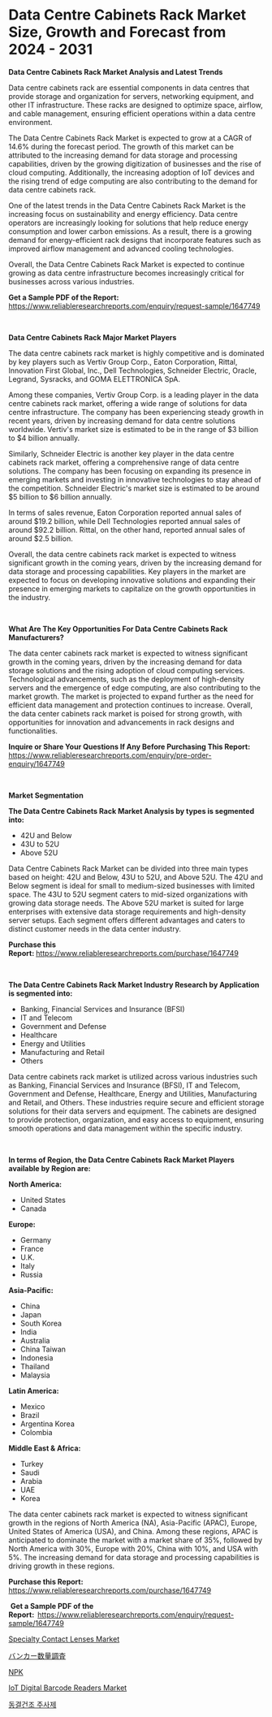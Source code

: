 <p><h1>Data Centre Cabinets Rack Market Size, Growth and Forecast from 2024 - 2031</h1></p><p><strong>Data Centre Cabinets Rack Market Analysis and Latest Trends</strong></p>
<p><p>Data centre cabinets rack are essential components in data centres that provide storage and organization for servers, networking equipment, and other IT infrastructure. These racks are designed to optimize space, airflow, and cable management, ensuring efficient operations within a data centre environment.</p><p>The Data Centre Cabinets Rack Market is expected to grow at a CAGR of 14.6% during the forecast period. The growth of this market can be attributed to the increasing demand for data storage and processing capabilities, driven by the growing digitization of businesses and the rise of cloud computing. Additionally, the increasing adoption of IoT devices and the rising trend of edge computing are also contributing to the demand for data centre cabinets rack.</p><p>One of the latest trends in the Data Centre Cabinets Rack Market is the increasing focus on sustainability and energy efficiency. Data centre operators are increasingly looking for solutions that help reduce energy consumption and lower carbon emissions. As a result, there is a growing demand for energy-efficient rack designs that incorporate features such as improved airflow management and advanced cooling technologies.</p><p>Overall, the Data Centre Cabinets Rack Market is expected to continue growing as data centre infrastructure becomes increasingly critical for businesses across various industries.</p></p>
<p><strong>Get a Sample PDF of the Report:&nbsp;</strong> <a href="https://www.reliableresearchreports.com/enquiry/request-sample/1647749">https://www.reliableresearchreports.com/enquiry/request-sample/1647749</a></p>
<p>&nbsp;</p>
<p><strong>Data Centre Cabinets Rack Major Market Players</strong></p>
<p><p>The data centre cabinets rack market is highly competitive and is dominated by key players such as Vertiv Group Corp., Eaton Corporation, Rittal, Innovation First Global, Inc., Dell Technologies, Schneider Electric, Oracle, Legrand, Sysracks, and GOMA ELETTRONICA SpA.</p><p>Among these companies, Vertiv Group Corp. is a leading player in the data centre cabinets rack market, offering a wide range of solutions for data centre infrastructure. The company has been experiencing steady growth in recent years, driven by increasing demand for data centre solutions worldwide. Vertiv's market size is estimated to be in the range of $3 billion to $4 billion annually.</p><p>Similarly, Schneider Electric is another key player in the data centre cabinets rack market, offering a comprehensive range of data centre solutions. The company has been focusing on expanding its presence in emerging markets and investing in innovative technologies to stay ahead of the competition. Schneider Electric's market size is estimated to be around $5 billion to $6 billion annually.</p><p>In terms of sales revenue, Eaton Corporation reported annual sales of around $19.2 billion, while Dell Technologies reported annual sales of around $92.2 billion. Rittal, on the other hand, reported annual sales of around $2.5 billion.</p><p>Overall, the data centre cabinets rack market is expected to witness significant growth in the coming years, driven by the increasing demand for data storage and processing capabilities. Key players in the market are expected to focus on developing innovative solutions and expanding their presence in emerging markets to capitalize on the growth opportunities in the industry.</p></p>
<p>&nbsp;</p>
<p><strong>What Are The Key Opportunities For Data Centre Cabinets Rack Manufacturers?</strong></p>
<p><p>The data center cabinets rack market is expected to witness significant growth in the coming years, driven by the increasing demand for data storage solutions and the rising adoption of cloud computing services. Technological advancements, such as the deployment of high-density servers and the emergence of edge computing, are also contributing to the market growth. The market is projected to expand further as the need for efficient data management and protection continues to increase. Overall, the data center cabinets rack market is poised for strong growth, with opportunities for innovation and advancements in rack designs and functionalities.</p></p>
<p><strong>Inquire or Share Your Questions If Any Before Purchasing This Report:</strong> <a href="https://www.reliableresearchreports.com/enquiry/pre-order-enquiry/1647749">https://www.reliableresearchreports.com/enquiry/pre-order-enquiry/1647749</a></p>
<p>&nbsp;</p>
<p><strong>Market Segmentation</strong></p>
<p><strong>The Data Centre Cabinets Rack Market Analysis by types is segmented into:</strong></p>
<p><ul><li>42U and Below</li><li>43U to 52U</li><li>Above 52U</li></ul></p>
<p><p>Data Centre Cabinets Rack Market can be divided into three main types based on height: 42U and Below, 43U to 52U, and Above 52U. The 42U and Below segment is ideal for small to medium-sized businesses with limited space. The 43U to 52U segment caters to mid-sized organizations with growing data storage needs. The Above 52U market is suited for large enterprises with extensive data storage requirements and high-density server setups. Each segment offers different advantages and caters to distinct customer needs in the data center industry.</p></p>
<p><strong>Purchase this Report:&nbsp;</strong><a href="https://www.reliableresearchreports.com/purchase/1647749">https://www.reliableresearchreports.com/purchase/1647749</a></p>
<p>&nbsp;</p>
<p><strong>The Data Centre Cabinets Rack Market Industry Research by Application is segmented into:</strong></p>
<p><ul><li>Banking, Financial Services and Insurance (BFSI)</li><li>IT and Telecom</li><li>Government and Defense</li><li>Healthcare</li><li>Energy and Utilities</li><li>Manufacturing and Retail</li><li>Others</li></ul></p>
<p><p>Data centre cabinets rack market is utilized across various industries such as Banking, Financial Services and Insurance (BFSI), IT and Telecom, Government and Defense, Healthcare, Energy and Utilities, Manufacturing and Retail, and Others. These industries require secure and efficient storage solutions for their data servers and equipment. The cabinets are designed to provide protection, organization, and easy access to equipment, ensuring smooth operations and data management within the specific industry.</p></p>
<p>&nbsp;</p>
<p><strong>In terms of Region, the Data Centre Cabinets Rack Market Players available by Region are:</strong></p>
<p>
    <p> <strong> North America: </strong>
        <ul>
            <li>United States</li>
            <li>Canada</li>
        </ul>
        </p> 
    <p> <strong> Europe: </strong>
        <ul>
            <li>Germany</li>
            <li>France</li>
            <li>U.K.</li>
            <li>Italy</li>
            <li>Russia</li>
        </ul>
        </p> 
    <p> <strong> Asia-Pacific: </strong>
        <ul>
            <li>China</li>
            <li>Japan</li>
            <li>South Korea</li>
            <li>India</li>
            <li>Australia</li>
            <li>China Taiwan</li>
            <li>Indonesia</li>
            <li>Thailand</li>
            <li>Malaysia</li>
        </ul>
        </p> 
    <p> <strong> Latin America: </strong>
        <ul>
            <li>Mexico</li>
            <li>Brazil</li>
            <li>Argentina Korea</li>
            <li>Colombia</li>
        </ul>
        </p> 
    <p> <strong> Middle East & Africa: </strong>
        <ul>
            <li>Turkey</li>
            <li>Saudi</li>
            <li>Arabia</li>
            <li>UAE</li>
            <li>Korea</li>
        </ul>
    </p>
    </p>
<p><p>The data center cabinets rack market is expected to witness significant growth in the regions of North America (NA), Asia-Pacific (APAC), Europe, United States of America (USA), and China. Among these regions, APAC is anticipated to dominate the market with a market share of 35%, followed by North America with 30%, Europe with 20%, China with 10%, and USA with 5%. The increasing demand for data storage and processing capabilities is driving growth in these regions.</p></p>
<p><strong>Purchase this Report: </strong><a href="https://www.reliableresearchreports.com/purchase/1647749">https://www.reliableresearchreports.com/purchase/1647749</a></p>
<p>&nbsp;<strong>Get a Sample PDF of the Report:&nbsp;&nbsp;</strong><a href="https://www.reliableresearchreports.com/enquiry/request-sample/1647749">https://www.reliableresearchreports.com/enquiry/request-sample/1647749</a></p>
<p><strong></strong></p>
<p><p><a href="https://view.publitas.com/reportprime-1/specialty-contact-lenses-market-size-growth-and-forecast-from-2024-2031/">Specialty Contact Lenses Market</a></p><p><a href="https://medium.com/@kelvinschiller898/%E3%83%90%E3%83%B3%E3%82%AB%E3%83%BC%E9%87%8F%E8%AA%BF%E6%9F%BB%E5%B8%82%E5%A0%B4%E3%81%AF-%E5%B8%82%E5%A0%B4%E3%82%B7%E3%82%A7%E3%82%A2-%E3%82%B5%E3%82%A4%E3%82%BA-%E3%81%8A%E3%82%88%E3%81%B32031%E5%B9%B4%E3%81%BE%E3%81%A7%E3%81%AE%E4%BA%88%E6%B8%AC%E3%82%92%E9%87%8D%E8%A6%96%E3%81%97%E3%81%A6%E3%81%84%E3%81%BE%E3%81%99-c207be305178">バンカー数量調査</a></p><p><a href="https://medium.com/@danielneavesallisons03mba/npk-%EC%8B%9C%EC%9E%A5-2031%EB%85%84%EA%B9%8C%EC%A7%80%EC%9D%98-%EC%B6%94%EC%9D%B4-%EC%98%88%EC%B8%A1-%EB%B0%8F-%EA%B2%BD%EC%9F%81-%EB%B6%84%EC%84%9D-039487dc09e9">NPK</a></p><p><a href="https://spotless-saver-8fd.notion.site/Insights-into-IoT-Digital-Barcode-Readers-Market-Size-Analysing-Market-Share-Trends-and-Growth-fr-24d496f024184c0a8318c4c52ce6cb8a">IoT Digital Barcode Readers Market</a></p><p><a href="https://medium.com/@girons.lea/%EC%95%A1%EC%83%81%EC%A0%9C%EC%A0%9C-%EC%95%BD%EB%AC%BC-%EC%8B%9C%EC%9E%A5-%EC%8B%9C%EC%9E%A5-cagr-%EC%8B%9C%EC%9E%A5-%EC%B6%94%EC%84%B8-%EB%B0%8F-%EC%84%B1%EC%9E%A5-%EC%A0%84%EB%9E%B5%EC%97%90-%EB%8C%80%ED%95%9C-%ED%86%B5%EC%B0%B0%EB%A0%A5-0b0a05fed33f">동결건조 주사제</a></p></p>